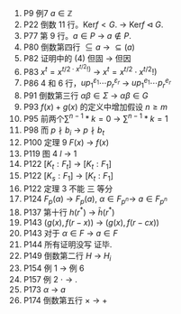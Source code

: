 1. P9 例7 $a \in \mathbb{Z}$
2. P22 倒数 11 行。$\mathrm{Ker}f<G.$ → $\mathrm{Ker}f \triangleleft G.$
3. P77 第 9 行。$a \in P$ → $a \notin P$.
4. P80 倒数第四行 $\subseteq a$ → $\subseteq (a)$
5. P82 证明中的 (4) 但固 → 但因
6. P83 $x^t=x^{t/2\cdot x^{t/2}!)}$ → $x^t=x^{t/2}\cdot x^{t/2}!)$
7. P86 4 和 6 行，$up_1^{\varepsilon_1} \cdots p_r^{\varepsilon_r}$ → $up_1^{e_1} \cdots p_r^{e_r}$
8. P91 倒数第三行 $\alpha \beta \in \Sigma$ → $\alpha \beta \in G$
9. P93 $f(x)+g(x)$ 的定义中增加假设 $n \geq m$
10. P95 前两个$\sum^{n-1}*{k=0}$ → $\sum^{n-1}*{k=1}$
11. P98 而 $p\nmid b_i$ → $p\nmid b_t$
12. P100 定理 9 $F(x)$ → $f(x)$
13. P119 图 4 $l$ → $1$
14. P122 $[K_t:F_t]$ → $[K_t:F_1]$
15. P122 $[K_s:F_1]$ → $[K_t:F_1]$
16. P122 定理 3 不能 三 等分
17. P124 $F_p(\alpha)$ → $F_p(a)$, $\alpha \in F_{p^n}$→ $a \in F_{p^n}$
18. P137 第十行 $h(r^*)$ → $\bar{h}(r^*)$
19. P143 $(g(x),f(r-x))$ → $(g(x),f(r-cx))$
20. P143 对于 $\alpha \in F$ → $a \in F$
21. P144 所有证明没写 证毕.
22. P149 倒数第二行 $H$ → $H_i$
23. P154 例 1 → 例 6
24. P157 例 2 $\cdot$ → .
25. P173  $\alpha$ → $a$
26. P174 倒数第五行 $\times$ → $+$
